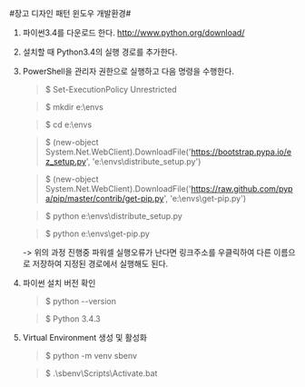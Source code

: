 #장고 디자인 패턴 윈도우 개발환경#
1. 파이썬3.4를 다운로드 한다. http://www.python.org/download/
2. 설치할 때 Python3.4의 실행 경로를 추가한다.
3. PowerShell을 관리자 권한으로 실행하고 다음 명령을 수행한다.

	>$ Set-ExecutionPolicy Unrestricted

	>$ mkdir e:\envs

	>$ cd e:\envs

	>$ (new-object System.Net.WebClient).DownloadFile('https://bootstrap.pypa.io/ez_setup.py', 'e:\envs\distribute_setup.py')

	>$ (new-object System.Net.WebClient).DownloadFile('https://raw.github.com/pypa/pip/master/contrib/get-pip.py', 'e:\envs\get-pip.py')
    
	>$ python e:\envs\distribute_setup.py

	>$ python e:\envs\get-pip.py
	
	-> 위의 과정 진행중 파워셀 실행오류가 난다면 링크주소를 우클릭하여 다른 이름으로 저장하여 지정된 경로에서 실행해도 된다.

4. 파이썬 설치 버전 확인
	> $ python --version
	
	> $ Python 3.4.3

5. Virtual Environment 생성 및 활성화
	> $ python -m venv sbenv
	
	> $ .\sbenv\Scripts\Activate.bat
